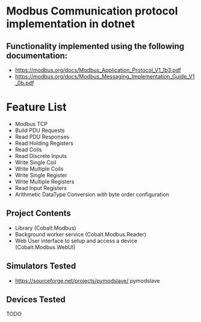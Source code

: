 # Modbus Communication protocol implementation in dotnet

## Functionality implemented using the following documentation: 
- https://modbus.org/docs/Modbus_Application_Protocol_V1_1b3.pdf
- https://modbus.org/docs/Modbus_Messaging_Implementation_Guide_V1_0b.pdf

# Feature List
- Modbus TCP
- Build PDU Requests
- Read PDU Responses
- Read Holding Registers
- Read Coils
- Read Discrete Inputs
- Write Single Coil
- Write Multiple Coils
- Write Single Register
- Write Multiple Registers
- Read Input Registers
- Arithmetic DataType Conversion with byte order configuration

## Project Contents

- Library (Cobalt.Modbus)
- Background worker service (Cobalt.Modbus.Reader)
- Web User interface to setup and access a device (Cobalt.Modbus.WebUI)

## Simulators Tested
- https://sourceforge.net/projects/pymodslave/ pymodslave

## Devices Tested
TODO
